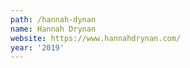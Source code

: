 ```yaml
---
path: /hannah-dynan
name: Hannah Drynan
website: https://www.hannahdrynan.com/
year: '2019'
---
```

